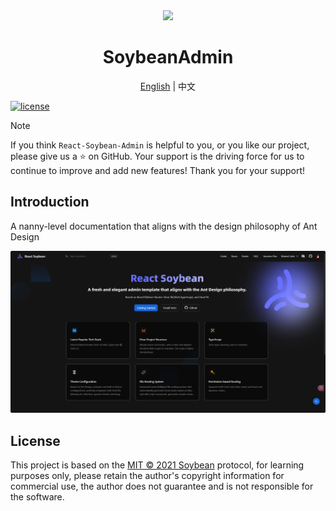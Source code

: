 <div align="center">
 <img src="./public/favicon.svg" width="160" />
 <h1>SoybeanAdmin</h1>
  <span><a href="./README.md">English</a> | 中文</span>
</div>

[![license](https://img.shields.io/badge/license-MIT-green.svg)](./LICENSE)

> [!NOTE]
> If you think `React-Soybean-Admin` is helpful to you, or you like our project, please give us a ⭐️ on GitHub. Your support is the driving force for us to continue to improve and add new features! Thank you for your support!

## Introduction

A nanny-level documentation that aligns with the design philosophy of Ant Design


![](en.png)

## License

This project is based on the [MIT © 2021 Soybean](./LICENSE) protocol, for learning purposes only, please retain the author's copyright information for commercial use, the author does not guarantee and is not responsible for the software.
